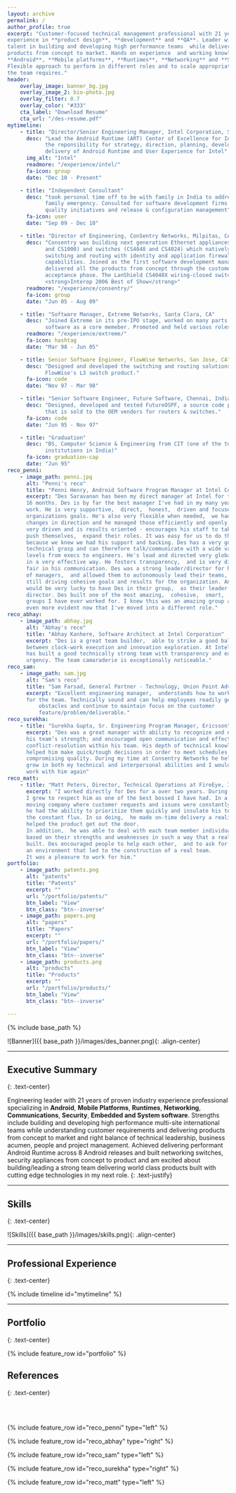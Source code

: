 ```yaml
---
layout: archive
permalink: /
author_profile: true
excerpt: "Customer-focused technical management professional with 21 years of proven 
experience in **product design**, **development** and **QA**. Leader with strong
talent in building and developing high performance teams  while delivering 
products from concept to market. Hands on experience  and working knowledge of 
**Android**, **Mobile platforms**, **Runtimes**, **Networking** and **Security**.
Flexible approach to perform in different roles and to scale appropriately as
the team requires."
header:
    overlay_image: banner_bg.jpg
    overlay_image_2: bio-photo.jpg
    overlay_filter: 0.7
    overlay_color: "#333"
    cta_label: "Download Resume"
    cta_url: "/des-resume.pdf"
mytimeline:
    - title: "Director/Senior Engineering Manager, Intel Corporation, SantaClara, CA"
      desc: "Lead the Android Runtime (ART) Center of Excellence for Intel with
            the reponsibility for strategy, direction, planning, development and
            delivery of Android Runtime and User Experience for Intel"
      img_alt: "Intel"
      readmore: "/experience/intel/"
      fa-icon: group
      date: "Dec 10 - Present"

    - title: "Independent Consultant"
      desc: "took personal time off to be with family in India to address a
            family emergency. Consulted for software development firms on the SDLC,
            quality initiatives and release & configuration management"
      fa-icon: user
      date: "Sep 09 - Dec 10"

    - title: "Director of Engineering, ConSentry Networks, Milpitas, CA"
      desc: "Consentry was building next generation Ethernet appliances (CS2400
            and CS1000) and switches (CS4048 and CS4024) which natively integrated
            switching and routing with identity and application firewal 
            capabilities. Joined as the first software development manager and
            delivered all the products from concept through the customer
            acceptance phase. The LanShield CS4048X wiring-closed switch won
            <strong>Interop 2006 Best of Show</strong>"
      readmore: "/experience/consentry/"
      fa-icon: group
      date: "Jun 05 - Aug 09"

    - title: "Software Manager, Extreme Networks, Santa Clara, CA"
      desc: "Joined Extreme in its pre-IPO stage, worked on many parts of the
            software as a core memeber. Promoted and held various roles."
      readmore: "/experience/extreme/"
      fa-icon: hashtag
      date: "Mar 98 - Jun 05"

    - title: Senior Software Engineer, FlowWise Networks, San Jose, CA"
      desc: "Designed and developed the switching and routing solutions for the
            FlowWise's L3 switch product."
      fa-icon: code
      date: "Nov 97 - Mar 98"

    - title: "Senior Software Engineer, Future Software, Chennai, India"
      desc: "Designed, developed and tested FutureOSPF, a source code product
            that is sold to the OEM vendors for routers & switches."
      fa-icon: code
      date: "Jun 95 - Nov 97"

    - title: "Graduation"
      desc: "BS, Computer Science & Engineering from CIT (one of the top 25
            institutions in India)"
      fa-icon: graduation-cap
      date: "Jun 95"
reco_penni:
    - image_path: penni.jpg
      alt: "Penni's reco"
      title: "Penni Henry, Android Software Program Manager at Intel Corporation"
      excerpt: "Des Saravanan has been my direct manager at Intel for the past
      16 months. Des is by far the best manager I've had in my many years of
      work. He is very supportive,  direct,  honest,  driven and focused on the
      organizations goals. He's also very flexible when needed,  we had some
      changes in direction and he managed those efficiently and openly. He's
      very driven and is results oriented - encourages his staff to take risks,
      push themselves,  expand their roles. It was easy for us to do this
      because we knew we had his support and backing. Des has a very good
      technical grasp and can therefore talk/communicate with a wide variety of
      levels from execs to engineers. He's lead and directed very global teams
      in a very effective way. He fosters transparency,  and is very direct and
      fair in his communication. Des was a strong leader/director for his staff
      of managers,  and allowed them to autonomously lead their teams,  while
      still driving cohesive goals and results for the organization. Any team
      would be very lucky to have Des in their group,  as their leader and
      director. Des built one of the most amazing,  cohesive,  smart,  driven
      groups I have ever worked for. I knew this was an amazing group and it's
      even more evident now that I've moved into a different role."
reco_abhay:
    - image_path: abhay.jpg
      alt: "Abhay's reco"
      title: "Abhay Kanhere, Software Architect at Intel Corporation"
      excerpt: "Des is a great team builder,  able to strike a good balance
      between clock-work execution and innovation exploration. At Intel,  Des
      has built a good technically strong team with transparency and execution
      urgency. The team camaraderie is exceptionally noticeable."
reco_sam:
    - image_path: sam.jpg
      alt: "Sam's reco"
      title: "Sam Farsad, General Partner - Technology, Union Point Advisors"
      excerpt: "Excellent engineering manager,  understands how to work with and
      for the team. Technically sound and can help employees readily get around
          obstacles and continue to maintain focus on the customer
          feature/problem/deliverable."
reco_surekha:
    - title: "Surekha Gupta, Sr. Engineering Program Manager, Ericsson"
      excerpt: "Des was a great manager with ability to recognize and nurture
      his team’s strength; and encouraged open communication and effective
      conflict-resolution within his team. His depth of technical knowledge
      helped him make quick/tough decisions in order to meet schedules without
      compromising quality. During my time at Consentry Networks he helped me
      grow in both my technical and interpersonal abilities and I would love to
      work with him again"
reco_matt:
    - title: "Matt Peters, Director, Technical Operations at FireEye, Inc."
      excerpt: "I worked directly for Des for a over two years. During that time
      I grew to respect him as one of the best bossed I have had. In a fast
      moving company where customer requests and issues were constantly inbound,
      he had the ability to prioritize them quickly and insulate his team from
      the constant flux. In so doing,  he made on-time delivery a reality,  and
      helped the product get out the door.
      In addition,  he was able to deal with each team member individually,
      based on their strengths and weaknesses in such a way that a real team was
      built. Des encouraged people to help each other,  and to ask for help,  in
      an environment that led to the construction of a real team.
      It was a pleasure to work for him."
portfolio:
    - image_path: patents.png
      alt: "patents"
      title: "Patents"
      excerpt: ""
      url: "/portfolio/patents/"
      btn_label: "View"
      btn_class: "btn--inverse"
    - image_path: papers.png
      alt: "papers"
      title: "Papers"
      excerpt: ""
      url: "/portfolio/papers/"
      btn_label: "View"
      btn_class: "btn--inverse"
    - image_path: products.png
      alt: "products"
      title: "Products"
      excerpt: ""
      url: "/portfolio/products/"
      btn_label: "View"
      btn_class: "btn--inverse"

---
```


{% include base_path %}

<section id="leadership-style"/>

![Banner]({{ base_path }}/images/des_banner.png){: .align-center}

-------------------------------------------

<section id="summary"/>

Executive Summary
-----------------
{: .text-center}

Engineering leader with 21 years of proven industry experience professional
specializing in **Android**, **Mobile Platforms**, **Runtimes**, **Networking**,
**Communications**, **Security**, **Embedded and System software**. Strengths
include building and developing high performance multi-site international teams
while understanding customer requirements and delivering products from concept
 to market and right balance of technical leadership, business acumen, people
 and project management. Achieved delivering performant Android Runtime across 8
 Android releases and built networking switches, security appliances from
 concept to product and am excited about building/leading a strong team
 delivering world class products built with cutting edge technologies in my next
 role.
{: .text-justify}

-------------------------------------------

<section id="skills"/>

Skills
-------
{: .text-center}

![Skills]({{ base_path }}/images/skills.png){: .align-center}

-------------------------------------------

<section id="experience"/>

Professional Experience
------------------------
{: .text-center}

{% include timeline id="mytimeline" %}

-------------------------------------------

<section id="portfolio"/>

Portfolio
---------
{: .text-center}


{% include feature_row id="portfolio" %}


<section id="reference"/>

References
----------
{: .text-center}

<br/><br/>

{% include feature_row id="reco_penni" type="left" %}

{% include feature_row id="reco_abhay" type="right" %}

{% include feature_row id="reco_sam" type="left" %}

{% include feature_row id="reco_surekha" type="right" %}

{% include feature_row id="reco_matt" type="left" %}

